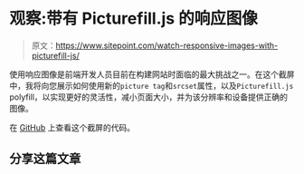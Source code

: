 # 观察:带有 Picturefill.js 的响应图像

> 原文：<https://www.sitepoint.com/watch-responsive-images-with-picturefill-js/>

使用响应图像是前端开发人员目前在构建网站时面临的最大挑战之一。在这个截屏中，我将向您展示如何使用新的`picture tag`和`srcset`属性，以及`Picturefill.js` polyfill，以实现更好的灵活性，减小页面大小，并为该分辨率和设备提供正确的图像。

在 [GitHub](https://github.com/learnable-content/spp_responsive_images_GM) 上查看这个截屏的代码。

## 分享这篇文章